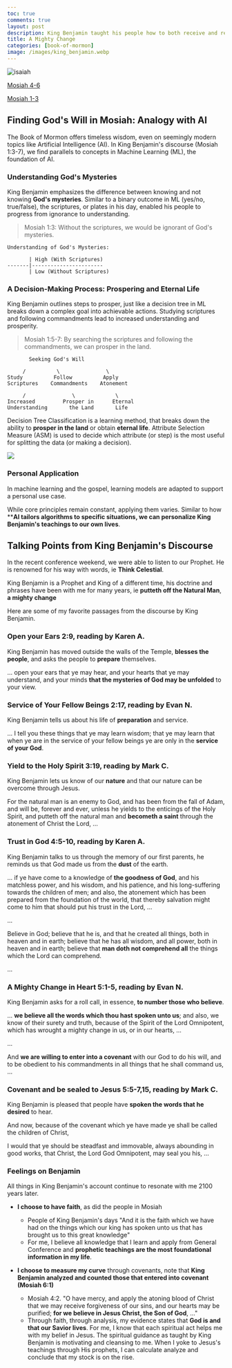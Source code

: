 ```yaml
---
toc: true
comments: true
layout: post
description: King Benjamin taught his people how to both receive and retain a remission of sins.
title: A Mighty Change
categories: [book-of-mormon]
image: /images/king_benjamin.webp
---
```


![isaiah]({{site.baseurl}}/images/king_benjamin.webp)

[Mosiah 4-6](https://www.churchofjesuschrist.org/study/manual/come-follow-me-for-home-and-church-book-of-mormon-2024/18?lang=eng)

[Mosiah 1-3](https://www.churchofjesuschrist.org/study/manual/come-follow-me-for-home-and-church-book-of-mormon-2024/17?lang=eng)

## Finding God's Will in Mosiah: Analogy with AI

The Book of Mormon offers timeless wisdom, even on seemingly modern topics like Artificial Intelligence (AI). In King Benjamin's discourse (Mosiah 1:3-7), we find parallels to concepts in Machine Learning (ML), the foundation of AI.

### Understanding God's Mysteries
King Benjamin emphasizes the difference between knowing and not knowing **God's mysteries**. Similar to a binary outcome in ML (yes/no, true/false), the scriptures, or plates in his day, enabled his people to progress from ignorance to understanding.

> Mosiah 1:3: Without the scriptures, we would be ignorant of God's mysteries.

```text
Understanding of God's Mysteries:

       | High (With Scriptures)
-------|-----------------------
       | Low (Without Scriptures)
```

### A Decision-Making Process: Prospering and Eternal Life

King Benjamin outlines steps to prosper, just like a decision tree in ML breaks down a complex goal into achievable actions. Studying scriptures and following commandments lead to increased understanding and prosperity.

> Mosiah 1:5-7: By searching the scriptures and following the commandments, we can prosper in the land.


```text
       Seeking God's Will

     /          \               \
Study          Follow          Apply 
Scriptures    Commandments    Atonement

     /               \             \
Increased         Prosper in      Eternal
Understanding       the Land       Life

```

Decision Tree Classification is a learning method, that breaks down the ability to **prosper in the land** or obtain **eternal life**.  Attribute Selection Measure (ASM) is used to decide which attribute (or step) is the most useful for splitting the data (or making a decision). 

![]({{site.baseurl}}/images/decission_tree.png)

### Personal Application

In machine learning and the gospel, learning models are adapted to support a personal use case. 

While core principles remain constant, applying them varies. Similar to how ****AI tailors algorithms to specific situations, we can personalize King Benjamin's teachings to our own lives**.


## Talking Points from King Benjamin's Discourse
In the recent conference weekend, we were able to listen to our Prophet.  He is renowned for his way with words, ie **Think Celestial**.

King Benjamin is a Prophet and King of a different time, his doctrine and phrases have been with me for many years, ie **putteth off the Natural Man**, **a mighty change**

Here are some of my favorite passages from the discourse by King Benjamin.

### Open your Ears 2:9, reading by Karen A.
King Benjamin has moved outside the walls of the Temple, **blesses the people**, and asks the people to **prepare** themselves.

... open your ears that ye may hear, and your hearts that ye may understand, and your minds **that the mysteries of God may be unfolded** to your view.

### Service of Your Fellow Beings 2:17, reading by Evan N.
King Benjamin tells us about his life of **preparation** and service.

... I tell you these things that ye may learn wisdom; that ye may learn that when ye are in the service of your fellow beings ye are only in the **service of your God**.

### Yield to the Holy Spirit 3:19, reading by Mark C.
King Benjamin lets us know of our **nature** and that our nature can be overcome through Jesus.

For the natural man is an enemy to God, and has been from the fall of Adam, and will be, forever and ever, unless he yields to the enticings of the Holy Spirit, and putteth off the natural man and **becometh a saint** through the atonement of Christ the Lord, ...

### Trust in God 4:5-10, reading by Karen A.
King Benjamin talks to us through the memory of our first parents, he reminds us that God made us from the **dust** of the earth.

... if ye have come to a knowledge of **the goodness of God**, and his matchless power, and his wisdom, and his patience, and his long-suffering towards the children of men; and also, the atonement which has been prepared from the foundation of the world, that thereby salvation might come to him that should put his trust in the Lord, ...

...

Believe in God; believe that he is, and that he created all things, both in heaven and in earth; believe that he has all wisdom, and all power, both in heaven and in earth; believe that **man doth not comprehend all** the things which the Lord can comprehend.

...

### A Mighty Change in Heart 5:1-5, reading by Evan N.
King Benjamin asks for a roll call, in essence, **to number those who believe**.

... **we believe all the words which thou hast spoken unto us**; and also, we know of their surety and truth, because of the Spirit of the Lord Omnipotent, which has wrought a mighty change in us, or in our hearts, ...

...

And **we are willing to enter into a covenant** with our God to do his will, and to be obedient to his commandments in all things that he shall command us, ...

### Covenant and be sealed to Jesus 5:5-7,15, reading by Mark C.
King Benjamin is pleased that people have **spoken the words that he desired** to hear.

And now, because of the covenant which ye have made ye shall be called the children of Christ,

I would that ye should be steadfast and immovable, always abounding in good works, that Christ, the Lord God Omnipotent, may seal you his, ...


### Feelings on Benjamin
All things in King Benjamin's account continue to resonate with me 2100 years later.

- **I choose to have faith**, as did the people in Mosiah
  - People of King Benjamin's days "And it is the faith which we have had on the things which our king has spoken unto us that has brought us to this great knowledge"
  - For me, I believe all knowledge that I learn and apply from General Conference and **prophetic teachings are the most foundational information in my life**.

- **I choose to measure my curve** through covenants, note that **King Benjamin analyzed and counted those that entered into covenant (Mosiah 6:1)**
  - Mosiah 4:2. "O have mercy, and apply the atoning blood of Christ that we may receive forgiveness of our sins, and our hearts may be purified; **for we believe in Jesus Christ, the Son of God**, ..."
  - Through faith, through analysis, my evidence states that **God is and that our Savior lives**.  For me,  I know that each spiritual act helps me with my belief in Jesus. The spiritual guidance as taught by King Benjamin is motivating and cleansing to me.   When I yoke to Jesus's teachings through His prophets, I can calculate analyze and conclude that my stock is on the rise.